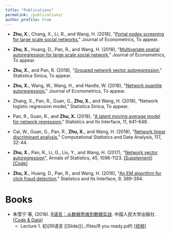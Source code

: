 ```yaml
---
title: "Publications"
permalink: /publications/
author_profile: true
---
```


- **Zhu, X.**, Chang, X., Li, R., and Wang, H. (2018), "[Portal nodes screening for large scale social
networks](../files/portal_screening.pdf)," Journal of Econometrics, To appear.

- **Zhu, X.**, Huang, D., Pan, R., and Wang, H. (2018), "[Multivariate spatial autoregression for large scale social network](../files/MSAR.pdf)," Journal of Econometrics, To appear.

- **Zhu, X.**, and Pan, R. (2018), "[Grouped network vector autoregression](../files/GNAR.pdf)," Statistica Sinica, To appear.

- **Zhu, X.**, Wang, W., Wang, H., and Hardle, W. (2018), "[Network quantile autoregression](../files/NQAR.pdf)," Journal of Econometrics, To appear.

- Zhang, X., Pan, R., Guan, G., **Zhu, X.**, and Wang, H. (2018), “Network logistic regression model,” Statistica Sinica, To appear.

- Pan, R., Guan, R., and **Zhu, X.** (2018), "[A latent moving average model for network regression](http://intlpress.com/site/pub/pages/journals/items/sii/content/vols/0011/0004/a008/index.html)," Statistics and Its Interface, 11, 641-648.

- Cai, W., Guan, G., Pan, R., **Zhu, X.**, and Wang, H. (2018), "[Network linear discriminant analysis](https://www.sciencedirect.com/science/article/pii/S016794731730155X)," Computational Statistics and Data Analysis, 117, 32-44.

- **Zhu, X.**, Pan, R., Li, G., Liu, Y., and Wang, H. (2017), "[Network vector autoregression](https://projecteuclid.org/euclid.aos/1497319689)", Annals of Statistics, 45, 1096-1123. [[Supplement]](../files/NAR_supplement.pdf)[[Code]](https://github.com/XueningZhu/NAR)

- **Zhu, X.**, Huang, D., Pan, R., and Wang, H. (2016), "[An EM algorithm for click fraud detection](http://www.intlpress.com/site/pub/pages/journals/items/sii/content/vols/0009/0003/a012/)," Statistics and Its Interface, 9, 389-394.

# Books

- 朱雪宁 等, (2018). [R语言：从数据思维到数据实战](http://www.xiong99.com.cn/create.php). 中国人民大学出版社. [[Code & Data]](http://www.xiong99.com.cn/upload/file/20181101/1541061836764942.rar)
  - Lecture 1. 初识R语言 [[Slide]](../files/R you ready.pdf) [[视频]](eyJ0eXBlIjoxMiwicmVzb3VyY2VfdHlwZSI6NCwicmVzb3VyY2VfaWQiOiJsXzVjMWNhZWQxYjUwYjdfSlQ5enlaTWEiLCJwcm9kdWN0X2lkIjoiIiwiYXBwX2lkIjoiYXBwaXNvOEJqV3A3ODg2IiwiZXh0cmFfZGF0YSI6MH0)